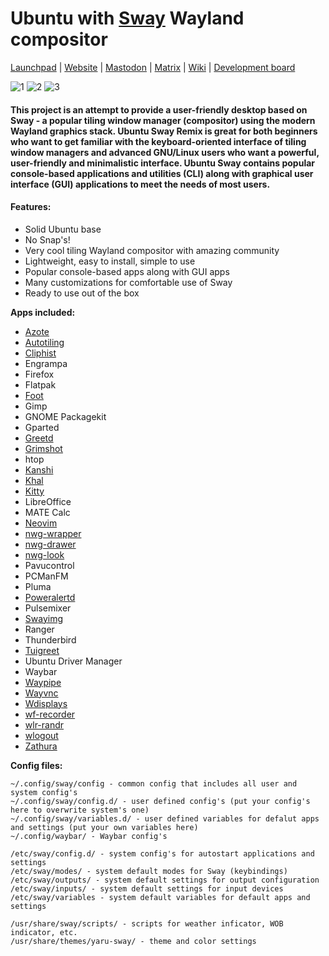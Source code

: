 # Ubuntu with [Sway](https://github.com/swaywm/sway) Wayland compositor

[Launchpad](https://launchpad.net/~ubuntusway-dev) | [Website](https://ubuntusway.com/) | [Mastodon](https://mas.to/web/@ubuntusway) | [Matrix](https://matrix.to/#/#ubuntusway:matrix.org) | [Wiki](https://github.com/Ubuntu-Sway/Ubuntu-Sway-Remix/wiki) | [Development board](https://github.com/orgs/Ubuntu-Sway/projects?type=beta)

![1](https://user-images.githubusercontent.com/11344982/183612420-4bba314f-a1d5-4547-b838-b8c097fede4f.png)
![2](https://user-images.githubusercontent.com/11344982/183612463-2d8cb020-ffab-4dc5-a056-5cecd7eca062.png)
![3](https://user-images.githubusercontent.com/11344982/183612468-722709a6-4a9b-42cb-9993-5b827f901995.png)



#### This project is an attempt to provide a user-friendly desktop based on Sway - a popular tiling window manager (compositor) using the modern Wayland graphics stack. Ubuntu Sway Remix is great for both beginners who want to get familiar with the keyboard-oriented interface of tiling window managers and advanced GNU/Linux users who want a powerful, user-friendly and minimalistic interface. Ubuntu Sway contains popular console-based applications and utilities (CLI) along with graphical user interface (GUI) applications to meet the needs of most users.

#### Features:

* Solid Ubuntu base
* No Snap's!
* Very cool tiling Wayland compositor with amazing community
* Lightweight, easy to install, simple to use
* Popular console-based apps along with GUI apps
* Many customizations for comfortable use of Sway
* Ready to use out of the box

**Apps included:**

* [Azote](https://github.com/nwg-piotr/azote)
* [Autotiling](https://github.com/nwg-piotr/autotiling)
* [Cliphist](https://github.com/sentriz/cliphist)
* Engrampa
* Firefox
* Flatpak
* [Foot](https://codeberg.org/dnkl/foot)
* Gimp
* GNOME Packagekit
* Gparted
* [Greetd](https://sr.ht/~kennylevinsen/greetd/)
* [Grimshot](https://github.com/swaywm/sway/blob/master/contrib/grimshot)
* htop
* [Kanshi](https://git.sr.ht/~emersion/kanshi)
* [Khal](https://github.com/pimutils/khal)
* [Kitty](https://github.com/kovidgoyal/kitty)
* LibreOffice
* MATE Calc
* [Neovim](https://github.com/neovim/neovim)
* [nwg-wrapper](https://github.com/nwg-piotr/nwg-wrapper)
* [nwg-drawer](https://github.com/nwg-piotr/nwg-drawer)
* [nwg-look](https://github.com/nwg-piotr/nwg-look)
* Pavucontrol
* PCManFM
* Pluma
* [Poweralertd](https://sr.ht/~kennylevinsen/poweralertd/)
* Pulsemixer
* [Swayimg](https://github.com/artemsen/swayimg)
* Ranger
* Thunderbird
* [Tuigreet](https://github.com/apognu/tuigreet)
* Ubuntu Driver Manager
* Waybar
* [Waypipe](https://gitlab.freedesktop.org/mstoeckl/waypipe)
* [Wayvnc](https://github.com/any1/wayvnc)
* [Wdisplays](https://github.com/luispabon/wdisplays)
* [wf-recorder](https://github.com/ammen99/wf-recorder)
* [wlr-randr](https://sr.ht/~emersion/wlr-randr/)
* [wlogout](https://github.com/ArtsyMacaw/wlogout)
* [Zathura](https://github.com/pwmt/zathura)

**Config files:**
```
~/.config/sway/config - common config that includes all user and system config's
~/.config/sway/config.d/ - user defined config's (put your config's here to overwrite system's one)
~/.config/sway/variables.d/ - user defined variables for defalut apps and settings (put your own variables here)
~/.config/waybar/ - Waybar config's

/etc/sway/config.d/ - system config's for autostart applications and settings
/etc/sway/modes/ - system default modes for Sway (keybindings)
/etc/sway/outputs/ - system default settings for output configuration
/etc/sway/inputs/ - system default settings for input devices
/etc/sway/variables - system default variables for default apps and settings

/usr/share/sway/scripts/ - scripts for weather inficator, WOB indicator, etc.
/usr/share/themes/yaru-sway/ - theme and color settings
```
